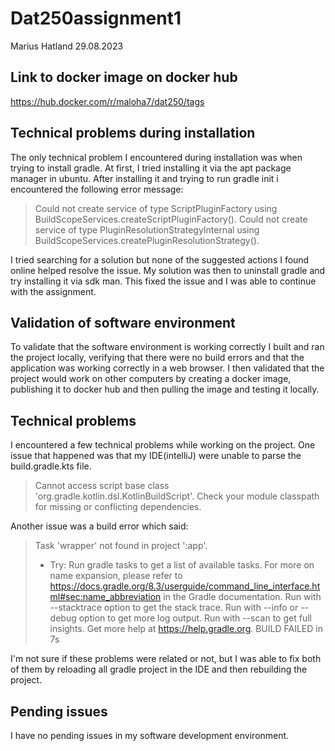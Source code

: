 # Dat250assignment1
Marius Hatland 29.08.2023

## Link to docker image on docker hub
https://hub.docker.com/r/maloha7/dat250/tags

## Technical problems during installation

The only technical problem I encountered during installation was when trying to install gradle. At first, I tried installing it via the apt package manager in ubuntu. After installing it and trying to run gradle init i encountered the following error message: 
> Could not create service of type ScriptPluginFactory using BuildScopeServices.createScriptPluginFactory().
> Could not create service of type PluginResolutionStrategyInternal using BuildScopeServices.createPluginResolutionStrategy().

I tried searching for a solution but none of the suggested actions I found online helped resolve the issue. My solution was then to uninstall gradle and try installing it via sdk man. This fixed the issue and I was able to continue with the assignment.

## Validation of software environment
To validate that the software environment is working correctly I built and ran the project locally, verifying that there were no build errors and that the application was working correctly in a web browser.
I then validated that the project would work on other computers by creating a docker image, publishing it to docker hub and then pulling the image and testing it locally.

## Technical problems
I encountered a few technical problems while working on the project. 
One issue that happened was that my IDE(intelliJ) were unable to parse the build.gradle.kts file.
> Cannot access script base class 'org.gradle.kotlin.dsl.KotlinBuildScript'. Check your module classpath for missing or conflicting dependencies.

Another issue was a build error which said:
> Task 'wrapper' not found in project ':app'.
>* Try:
> Run gradle tasks to get a list of available tasks.
> For more on name expansion, please refer to https://docs.gradle.org/8.3/userguide/command_line_interface.html#sec:name_abbreviation in the Gradle documentation.
> Run with --stacktrace option to get the stack trace.
> Run with --info or --debug option to get more log output.
> Run with --scan to get full insights.
> Get more help at https://help.gradle.org.
BUILD FAILED in 7s

I'm not sure if these problems were related or not, but I was able to fix both of them by reloading all gradle project in the IDE and then rebuilding the project.

## Pending issues

I have no pending issues in my software development environment.